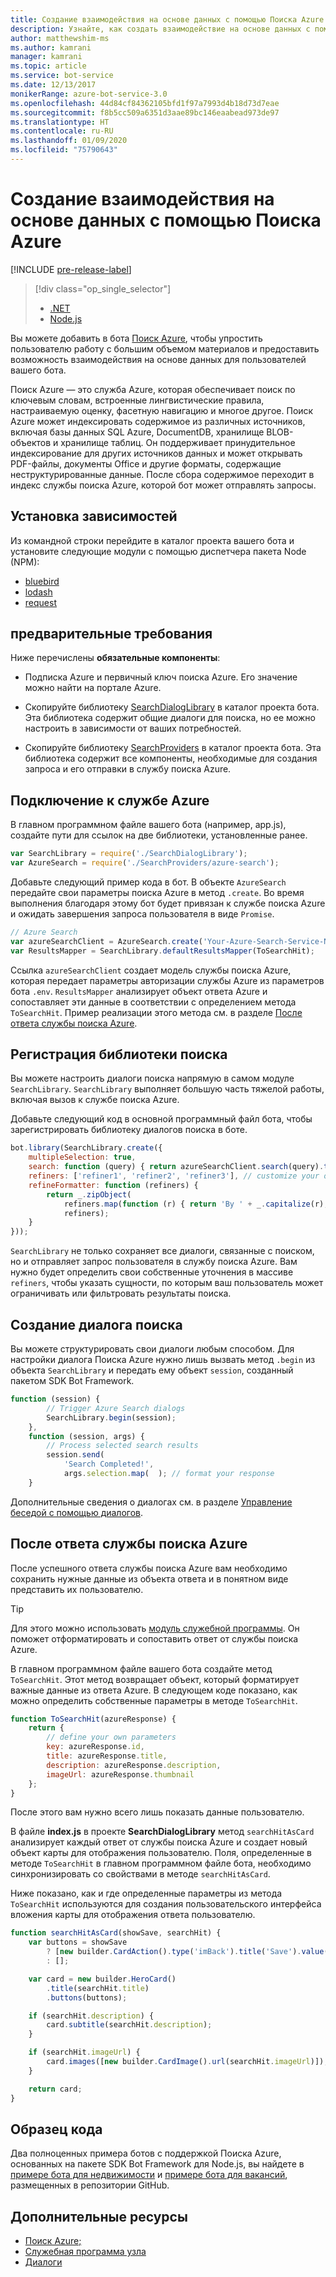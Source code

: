 ```yaml
---
title: Создание взаимодействия на основе данных с помощью Поиска Azure (JS версии 3) — Служба Azure Bot
description: Узнайте, как создать взаимодействие на основе данных с помощью поиска Azure и помочь пользователям ориентироваться в большом объеме материалов в боте с помощью пакета SDK Bot Framework для Node.js и Поиска Azure.
author: matthewshim-ms
ms.author: kamrani
manager: kamrani
ms.topic: article
ms.service: bot-service
ms.date: 12/13/2017
monikerRange: azure-bot-service-3.0
ms.openlocfilehash: 44d84cf84362105bfd1f97a7993d4b18d73d7eae
ms.sourcegitcommit: f8b5cc509a6351d3aae89bc146eaabead973de97
ms.translationtype: HT
ms.contentlocale: ru-RU
ms.lasthandoff: 01/09/2020
ms.locfileid: "75790643"
---
```

# <a name="create-data-driven-experiences-with-azure-search"></a>Создание взаимодействия на основе данных с помощью Поиска Azure 

[!INCLUDE [pre-release-label](../includes/pre-release-label-v3.md)]

> [!div class="op_single_selector"]
> - [.NET](../dotnet/bot-builder-dotnet-search-azure.md)
> - [Node.js](../nodejs/bot-builder-nodejs-search-azure.md)

Вы можете добавить в бота [Поиск Azure][search], чтобы упростить пользователю работу с большим объемом материалов и предоставить возможность взаимодействия на основе данных для пользователей вашего бота.

Поиск Azure — это служба Azure, которая обеспечивает поиск по ключевым словам, встроенные лингвистические правила, настраиваемую оценку, фасетную навигацию и многое другое. Поиск Azure может индексировать содержимое из различных источников, включая базы данных SQL Azure, DocumentDB, хранилище BLOB-объектов и хранилище таблиц. Он поддерживает принудительное индексирование для других источников данных и может открывать PDF-файлы, документы Office и другие форматы, содержащие неструктурированные данные. После сбора содержимое переходит в индекс службы поиска Azure, которой бот может отправлять запросы.

## <a name="install-dependencies"></a>Установка зависимостей

Из командной строки перейдите в каталог проекта вашего бота и установите следующие модули с помощью диспетчера пакета Node (NPM):

* [bluebird](https://www.npmjs.com/package/bluebird)
* [lodash](https://www.npmjs.com/package/lodash)
* [request](https://www.npmjs.com/package/request)

## <a name="prerequisites"></a>предварительные требования

Ниже перечислены **обязательные компоненты**: 
- Подписка Azure и первичный ключ поиска Azure. Его значение можно найти на портале Azure.
- Скопируйте библиотеку [SearchDialogLibrary](https://github.com/Microsoft/botBuilder-Samples/tree/master/Node/demo-Search/SearchDialogLibrary) в каталог проекта бота. Эта библиотека содержит общие диалоги для поиска, но ее можно настроить в зависимости от ваших потребностей. 

- Скопируйте библиотеку [SearchProviders](https://github.com/Microsoft/botBuilder-Samples/tree/master/Node/demo-Search/SearchProviders) в каталог проекта бота. Эта библиотека содержит все компоненты, необходимые для создания запроса и его отправки в службу поиска Azure.

## <a name="connect-to-the-azure-service"></a>Подключение к службе Azure 

В главном программном файле вашего бота (например, app.js), создайте пути для ссылок на две библиотеки, установленные ранее. 

```javascript
var SearchLibrary = require('./SearchDialogLibrary');
var AzureSearch = require('./SearchProviders/azure-search');
```

Добавьте следующий пример кода в бот. В объекте `AzureSearch` передайте свои параметры поиска Azure в метод `.create`. Во время выполнения благодаря этому бот будет привязан к службе поиска Azure и ожидать завершения запроса пользователя в виде `Promise`.  

```javascript
// Azure Search
var azureSearchClient = AzureSearch.create('Your-Azure-Search-Service-Name', 'Your-Azure-Search-Primary-Key', 'Your-Azure-Search-Service-Index');
var ResultsMapper = SearchLibrary.defaultResultsMapper(ToSearchHit);
```

 Ссылка `azureSearchClient` создает модель службы поиска Azure, которая передает параметры авторизации службы Azure из параметров бота `.env`. 
 `ResultsMapper` анализирует объект ответа Azure и сопоставляет эти данные в соответствии с определением метода `ToSearchHit`. Пример реализации этого метода см. в разделе [После ответа службы поиска Azure](#after-azure-search-responds).

## <a name="register-the-search-library"></a>Регистрация библиотеки поиска
Вы можете настроить диалоги поиска напрямую в самом модуле `SearchLibrary`. `SearchLibrary` выполняет большую часть тяжелой работы, включая вызов к службе поиска Azure. 

Добавьте следующий код в основной программный файл бота, чтобы зарегистрировать библиотеку диалогов поиска в боте. 

```javascript
bot.library(SearchLibrary.create({
    multipleSelection: true,
    search: function (query) { return azureSearchClient.search(query).then(ResultsMapper); },
    refiners: ['refiner1', 'refiner2', 'refiner3'], // customize your own refiners 
    refineFormatter: function (refiners) {
        return _.zipObject(
            refiners.map(function (r) { return 'By ' + _.capitalize(r); }),
            refiners);
    }
}));
```
`SearchLibrary` не только сохраняет все диалоги, связанные с поиском, но и отправляет запрос пользователя в службу поиска Azure. Вам нужно будет определить свои собственные уточнения в массиве `refiners`, чтобы указать сущности, по которым ваш пользователь может ограничивать или фильтровать результаты поиска.  

## <a name="create-a-search-dialog"></a>Создание диалога поиска

Вы можете структурировать свои диалоги любым способом. Для настройки диалога Поиска Azure нужно лишь вызвать метод `.begin` из объекта `SearchLibrary` и передать ему объект `session`, созданный пакетом SDK Bot Framework. 

```javascript
function (session) {
        // Trigger Azure Search dialogs 
        SearchLibrary.begin(session);
    },
    function (session, args) {
        // Process selected search results
        session.send(
            'Search Completed!',
            args.selection.map(  ); // format your response 
    }
```
Дополнительные сведения о диалогах см. в разделе [Управление беседой с помощью диалогов](bot-builder-nodejs-dialog-manage-conversation.md).

## <a name="after-azure-search-responds"></a>После ответа службы поиска Azure 

После успешного ответа службы поиска Azure вам необходимо сохранить нужные данные из объекта ответа и в понятном виде представить их пользователю.

> [!TIP]
> Для этого можно использовать [модуль служебной программы][NodeUtil]. Он поможет отформатировать и сопоставить ответ от службы поиска Azure.

В главном программном файле вашего бота создайте метод `ToSearchHit`. Этот метод возвращает объект, который форматирует важные данные из ответа Azure. В следующем коде показано, как можно определить собственные параметры в методе `ToSearchHit`. 
 
 ```javascript
 function ToSearchHit(azureResponse) {
     return {
         // define your own parameters 
         key: azureResponse.id,
         title: azureResponse.title,
         description: azureResponse.description,
         imageUrl: azureResponse.thumbnail
     };
 }
```
После этого вам нужно всего лишь показать данные пользователю. 

 В файле **index.js** в проекте **SearchDialogLibrary** метод `searchHitAsCard` анализирует каждый ответ от службы поиска Azure и создает новый объект карты для отображения пользователю. Поля, определенные в методе `ToSearchHit` в главном программном файле бота, необходимо синхронизировать со свойствами в методе `searchHitAsCard`. 

Ниже показано, как и где определенные параметры из метода `ToSearchHit` используются для создания пользовательского интерфейса вложения карты для отображения ответа пользователю. 

```javascript
function searchHitAsCard(showSave, searchHit) {
    var buttons = showSave
        ? [new builder.CardAction().type('imBack').title('Save').value(searchHit.key)]
        : [];

    var card = new builder.HeroCard()
        .title(searchHit.title) 
        .buttons(buttons);

    if (searchHit.description) {
        card.subtitle(searchHit.description);
    }

    if (searchHit.imageUrl) {
        card.images([new builder.CardImage().url(searchHit.imageUrl)]);
    }

    return card;
}
```

## <a name="sample-code"></a>Образец кода

Два полноценных примера ботов с поддержкой Поиска Azure, основанных на пакете SDK Bot Framework для Node.js, вы найдете в [примере бота для недвижимости](https://github.com/Microsoft/BotBuilder-Samples/tree/v3-sdk-samples/Node/demo-Search/RealEstateBot) и [примере бота для вакансий](https://github.com/Microsoft/BotBuilder-Samples/tree/v3-sdk-samples/Node/demo-Search/JobListingBot), размещенных в репозитории GitHub. 

## <a name="additional-resources"></a>Дополнительные ресурсы

* [Поиск Azure;][search]
* [Служебная программа узла][NodeUtil]
* [Диалоги](bot-builder-nodejs-dialog-manage-conversation.md)

[NodeUtil]: https://nodejs.org/api/util.html
[search]: /azure/search/search-what-is-azure-search
